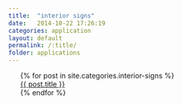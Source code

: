 ```yaml
---
title:  "interior signs"
date:   2014-10-22 17:26:19
categories: application
layout: default
permalink: /:title/
folder: applications
---
```

<ul>
  {% for post in site.categories.interior-signs %}
    <div>
      <a href="{{ post.url }}">{{ post.title }}</a>
    </div>
  {% endfor %}
</ul>